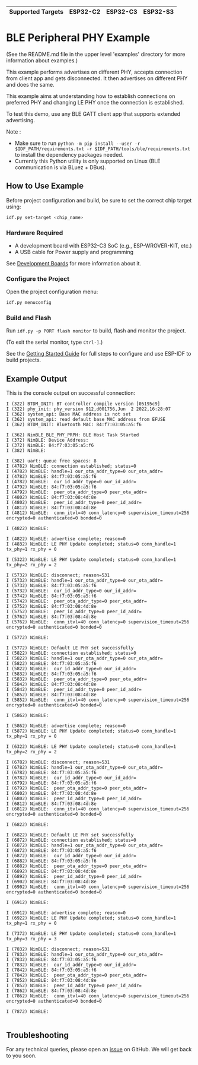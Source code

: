 | Supported Targets | ESP32-C2 | ESP32-C3 | ESP32-S3 |
| ----------------- | -------- | -------- | -------- |

# BLE Peripheral PHY Example

(See the README.md file in the upper level 'examples' directory for more information about examples.)

This example performs advertises on different PHY, accepts connection from client app and gets disconnected. It then advertises on different PHY and does the same.

This example aims at understanding how to establish connections on preferred PHY and changing LE PHY once the connection is established.

To test this demo, use any BLE GATT client app that supports extended advertising.

Note :

* Make sure to run `python -m pip install --user -r $IDF_PATH/requirements.txt -r $IDF_PATH/tools/ble/requirements.txt` to install the dependency packages needed.
* Currently this Python utility is only supported on Linux (BLE communication is via BLuez + DBus).

## How to Use Example

Before project configuration and build, be sure to set the correct chip target using:

```bash
idf.py set-target <chip_name>
```

### Hardware Required

* A development board with ESP32-C3 SoC (e.g., ESP-WROVER-KIT, etc.)
* A USB cable for Power supply and programming

See [Development Boards](https://www.espressif.com/en/products/devkits) for more information about it.

### Configure the Project

Open the project configuration menu:

```bash
idf.py menuconfig
```

### Build and Flash

Run `idf.py -p PORT flash monitor` to build, flash and monitor the project.

(To exit the serial monitor, type ``Ctrl-]``.)

See the [Getting Started Guide](https://idf.espressif.com/) for full steps to configure and use ESP-IDF to build projects.

## Example Output

This is the console output on successful connection:

```
I (322) BTDM_INIT: BT controller compile version [05195c9]
I (322) phy_init: phy_version 912,d001756,Jun  2 2022,16:28:07
I (362) system_api: Base MAC address is not set
I (362) system_api: read default base MAC address from EFUSE
I (362) BTDM_INIT: Bluetooth MAC: 84:f7:03:05:a5:f6

I (362) NimBLE_BLE_PHY_PRPH: BLE Host Task Started
I (372) NimBLE: Device Address:
I (372) NimBLE: 84:f7:03:05:a5:f6
I (382) NimBLE:

I (382) uart: queue free spaces: 8
I (4782) NimBLE: connection established; status=0
I (4782) NimBLE: handle=1 our_ota_addr_type=0 our_ota_addr=
I (4782) NimBLE: 84:f7:03:05:a5:f6
I (4782) NimBLE:  our_id_addr_type=0 our_id_addr=
I (4792) NimBLE: 84:f7:03:05:a5:f6
I (4792) NimBLE:  peer_ota_addr_type=0 peer_ota_addr=
I (4802) NimBLE: 84:f7:03:08:4d:8e
I (4802) NimBLE:  peer_id_addr_type=0 peer_id_addr=
I (4812) NimBLE: 84:f7:03:08:4d:8e
I (4812) NimBLE:  conn_itvl=40 conn_latency=0 supervision_timeout=256 encrypted=0 authenticated=0 bonded=0

I (4822) NimBLE:

I (4822) NimBLE: advertise complete; reason=0
I (4832) NimBLE: LE PHY Update completed; status=0 conn_handle=1 tx_phy=1 rx_phy = 0

I (5322) NimBLE: LE PHY Update completed; status=0 conn_handle=1 tx_phy=2 rx_phy = 2

I (5732) NimBLE: disconnect; reason=531
I (5732) NimBLE: handle=1 our_ota_addr_type=0 our_ota_addr=
I (5732) NimBLE: 84:f7:03:05:a5:f6
I (5732) NimBLE:  our_id_addr_type=0 our_id_addr=
I (5742) NimBLE: 84:f7:03:05:a5:f6
I (5742) NimBLE:  peer_ota_addr_type=0 peer_ota_addr=
I (5752) NimBLE: 84:f7:03:08:4d:8e
I (5752) NimBLE:  peer_id_addr_type=0 peer_id_addr=
I (5762) NimBLE: 84:f7:03:08:4d:8e
I (5762) NimBLE:  conn_itvl=40 conn_latency=0 supervision_timeout=256 encrypted=0 authenticated=0 bonded=0

I (5772) NimBLE:

I (5772) NimBLE: Default LE PHY set successfully
I (5822) NimBLE: connection established; status=0
I (5822) NimBLE: handle=1 our_ota_addr_type=0 our_ota_addr=
I (5822) NimBLE: 84:f7:03:05:a5:f6
I (5822) NimBLE:  our_id_addr_type=0 our_id_addr=
I (5832) NimBLE: 84:f7:03:05:a5:f6
I (5832) NimBLE:  peer_ota_addr_type=0 peer_ota_addr=
I (5842) NimBLE: 84:f7:03:08:4d:8e
I (5842) NimBLE:  peer_id_addr_type=0 peer_id_addr=
I (5852) NimBLE: 84:f7:03:08:4d:8e
I (5852) NimBLE:  conn_itvl=40 conn_latency=0 supervision_timeout=256 encrypted=0 authenticated=0 bonded=0

I (5862) NimBLE:

I (5862) NimBLE: advertise complete; reason=0
I (5872) NimBLE: LE PHY Update completed; status=0 conn_handle=1 tx_phy=1 rx_phy = 0

I (6322) NimBLE: LE PHY Update completed; status=0 conn_handle=1 tx_phy=2 rx_phy = 2

I (6782) NimBLE: disconnect; reason=531
I (6782) NimBLE: handle=1 our_ota_addr_type=0 our_ota_addr=
I (6782) NimBLE: 84:f7:03:05:a5:f6
I (6782) NimBLE:  our_id_addr_type=0 our_id_addr=
I (6792) NimBLE: 84:f7:03:05:a5:f6
I (6792) NimBLE:  peer_ota_addr_type=0 peer_ota_addr=
I (6802) NimBLE: 84:f7:03:08:4d:8e
I (6802) NimBLE:  peer_id_addr_type=0 peer_id_addr=
I (6812) NimBLE: 84:f7:03:08:4d:8e
I (6812) NimBLE:  conn_itvl=40 conn_latency=0 supervision_timeout=256 encrypted=0 authenticated=0 bonded=0

I (6822) NimBLE:

I (6822) NimBLE: Default LE PHY set successfully
I (6872) NimBLE: connection established; status=0
I (6872) NimBLE: handle=1 our_ota_addr_type=0 our_ota_addr=
I (6872) NimBLE: 84:f7:03:05:a5:f6
I (6872) NimBLE:  our_id_addr_type=0 our_id_addr=
I (6882) NimBLE: 84:f7:03:05:a5:f6
I (6882) NimBLE:  peer_ota_addr_type=0 peer_ota_addr=
I (6892) NimBLE: 84:f7:03:08:4d:8e
I (6892) NimBLE:  peer_id_addr_type=0 peer_id_addr=
I (6902) NimBLE: 84:f7:03:08:4d:8e
I (6902) NimBLE:  conn_itvl=40 conn_latency=0 supervision_timeout=256 encrypted=0 authenticated=0 bonded=0

I (6912) NimBLE:

I (6912) NimBLE: advertise complete; reason=0
I (6922) NimBLE: LE PHY Update completed; status=0 conn_handle=1 tx_phy=1 rx_phy = 0

I (7372) NimBLE: LE PHY Update completed; status=0 conn_handle=1 tx_phy=3 rx_phy = 3

I (7832) NimBLE: disconnect; reason=531
I (7832) NimBLE: handle=1 our_ota_addr_type=0 our_ota_addr=
I (7832) NimBLE: 84:f7:03:05:a5:f6
I (7832) NimBLE:  our_id_addr_type=0 our_id_addr=
I (7842) NimBLE: 84:f7:03:05:a5:f6
I (7842) NimBLE:  peer_ota_addr_type=0 peer_ota_addr=
I (7852) NimBLE: 84:f7:03:08:4d:8e
I (7852) NimBLE:  peer_id_addr_type=0 peer_id_addr=
I (7862) NimBLE: 84:f7:03:08:4d:8e
I (7862) NimBLE:  conn_itvl=40 conn_latency=0 supervision_timeout=256 encrypted=0 authenticated=0 bonded=0

I (7872) NimBLE:


```

## Troubleshooting

For any technical queries, please open an [issue](https://github.com/espressif/esp-idf/issues) on GitHub. We will get back to you soon.
